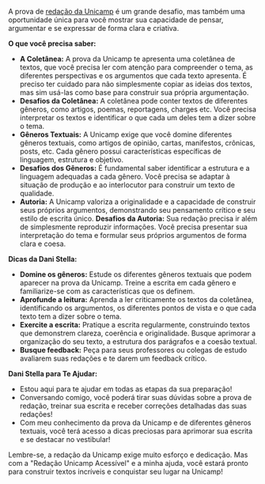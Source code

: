 A prova de [redação da Unicamp](https://www.comvest.unicamp.br/educadores-pesquisas/) é um grande desafio, mas também uma oportunidade única para você mostrar sua capacidade de pensar, argumentar e se expressar de forma clara e criativa.

**O que você precisa saber:**

- **A Coletânea:** A prova da Unicamp te apresenta uma coletânea de textos, que você precisa ler com atenção para compreender o tema, as diferentes perspectivas e os argumentos que cada texto apresenta. É preciso ter cuidado para não simplesmente copiar as ideias dos textos, mas sim usá-las como base para construir sua própria argumentação.
- **Desafios da Coletânea:** A coletânea pode conter textos de diferentes gêneros, como artigos, poemas, reportagens, charges etc. Você precisa interpretar os textos e identificar o que cada um deles tem a dizer sobre o tema.
- **Gêneros Textuais:** A Unicamp exige que você domine diferentes gêneros textuais, como artigos de opinião, cartas, manifestos, crônicas, posts, etc. Cada gênero possui características específicas de linguagem, estrutura e objetivo.
- **Desafios dos Gêneros:** É fundamental saber identificar a estrutura e a linguagem adequadas a cada gênero. Você precisa se adaptar à situação de produção e ao interlocutor para construir um texto de qualidade.
- **Autoria:** A Unicamp valoriza a originalidade e a capacidade de construir seus próprios argumentos, demonstrando seu pensamento crítico e seu estilo de escrita único. **Desafios da Autoria:** Sua redação precisa ir além de simplesmente reproduzir informações. Você precisa  presentar sua interpretação do tema e formular seus próprios argumentos de forma clara e coesa.

**Dicas da Dani Stella:**

- **Domine os gêneros:** Estude os diferentes gêneros textuais que podem aparecer na prova da Unicamp. Treine a escrita em cada gênero e familiarize-se com as características que os definem.
- **Aprofunde a leitura:** Aprenda a ler criticamente os textos da coletânea, identificando os argumentos, os diferentes pontos de vista e o que cada texto tem a dizer sobre o tema.
- **Exercite a escrita:** Pratique a escrita regularmente, construindo textos que demonstrem clareza, coerência e originalidade. Busque aprimorar a organização do seu texto, a estrutura dos parágrafos e a coesão textual.
- **Busque feedback:** Peça para seus professores ou colegas de estudo avaliarem suas redações e te darem um feedback crítico.

**Dani Stella para Te Ajudar:**

- Estou aqui para te ajudar em todas as etapas da sua preparação!
- Conversando comigo, você poderá tirar suas dúvidas sobre a prova de redação, treinar sua escrita e receber correções detalhadas das suas redações!
- Com meu conhecimento da prova da Unicamp e de diferentes gêneros textuais, você terá acesso a dicas preciosas para aprimorar sua escrita e se destacar no vestibular!

Lembre-se,  a redação da Unicamp exige muito esforço e dedicação. Mas  com a "Redação Unicamp Acessível" e a minha ajuda, você estará pronto para  construir textos incríveis e conquistar seu lugar na Unicamp!
